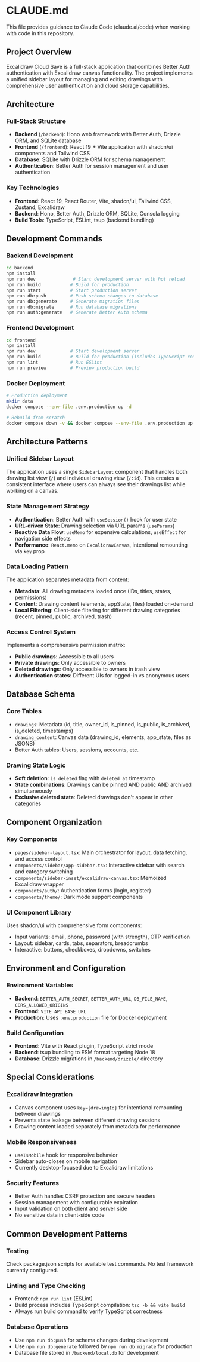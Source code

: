 # CLAUDE.md

This file provides guidance to Claude Code (claude.ai/code) when working with code in this repository.

## Project Overview

Excalidraw Cloud Save is a full-stack application that combines Better Auth authentication with Excalidraw canvas functionality. The project implements a unified sidebar layout for managing and editing drawings with comprehensive user authentication and cloud storage capabilities.

## Architecture

### Full-Stack Structure
- **Backend** (`/backend`): Hono web framework with Better Auth, Drizzle ORM, and SQLite database
- **Frontend** (`/frontend`): React 19 + Vite application with shadcn/ui components and Tailwind CSS
- **Database**: SQLite with Drizzle ORM for schema management
- **Authentication**: Better Auth for session management and user authentication

### Key Technologies
- **Frontend**: React 19, React Router, Vite, shadcn/ui, Tailwind CSS, Zustand, Excalidraw
- **Backend**: Hono, Better Auth, Drizzle ORM, SQLite, Consola logging
- **Build Tools**: TypeScript, ESLint, tsup (backend bundling)

## Development Commands

### Backend Development
```bash
cd backend
npm install
npm run dev              # Start development server with hot reload
npm run build           # Build for production
npm run start           # Start production server
npm run db:push         # Push schema changes to database
npm run db:generate     # Generate migration files
npm run db:migrate      # Run database migrations
npm run auth:generate   # Generate Better Auth schema
```

### Frontend Development
```bash
cd frontend
npm install
npm run dev             # Start development server
npm run build           # Build for production (includes TypeScript compilation)
npm run lint            # Run ESLint
npm run preview         # Preview production build
```

### Docker Deployment
```bash
# Production deployment
mkdir data
docker compose --env-file .env.production up -d

# Rebuild from scratch
docker compose down -v && docker compose --env-file .env.production up -d --build --force-recreate
```

## Architecture Patterns

### Unified Sidebar Layout
The application uses a single `SidebarLayout` component that handles both drawing list view (`/`) and individual drawing view (`/:id`). This creates a consistent interface where users can always see their drawings list while working on a canvas.

### State Management Strategy
- **Authentication**: Better Auth with `useSession()` hook for user state
- **URL-driven State**: Drawing selection via URL params (`useParams`)
- **Reactive Data Flow**: `useMemo` for expensive calculations, `useEffect` for navigation side effects
- **Performance**: `React.memo` on `ExcalidrawCanvas`, intentional remounting via `key` prop

### Data Loading Pattern
The application separates metadata from content:
- **Metadata**: All drawing metadata loaded once (IDs, titles, states, permissions)
- **Content**: Drawing content (elements, appState, files) loaded on-demand
- **Local Filtering**: Client-side filtering for different drawing categories (recent, pinned, public, archived, trash)

### Access Control System
Implements a comprehensive permission matrix:
- **Public drawings**: Accessible to all users
- **Private drawings**: Only accessible to owners
- **Deleted drawings**: Only accessible to owners in trash view
- **Authentication states**: Different UIs for logged-in vs anonymous users

## Database Schema

### Core Tables
- `drawings`: Metadata (id, title, owner_id, is_pinned, is_public, is_archived, is_deleted, timestamps)
- `drawing_content`: Canvas data (drawing_id, elements, app_state, files as JSONB)
- Better Auth tables: Users, sessions, accounts, etc.

### Drawing State Logic
- **Soft deletion**: `is_deleted` flag with `deleted_at` timestamp
- **State combinations**: Drawings can be pinned AND public AND archived simultaneously
- **Exclusive deleted state**: Deleted drawings don't appear in other categories

## Component Organization

### Key Components
- `pages/sidebar-layout.tsx`: Main orchestrator for layout, data fetching, and access control
- `components/sidebar/app-sidebar.tsx`: Interactive sidebar with search and category switching
- `components/sidebar-inset/excalidraw-canvas.tsx`: Memoized Excalidraw wrapper
- `components/auth/`: Authentication forms (login, register)
- `components/theme/`: Dark mode support components

### UI Component Library
Uses shadcn/ui with comprehensive form components:
- Input variants: email, phone, password (with strength), OTP verification
- Layout: sidebar, cards, tabs, separators, breadcrumbs
- Interactive: buttons, checkboxes, dropdowns, switches

## Environment and Configuration

### Environment Variables
- **Backend**: `BETTER_AUTH_SECRET`, `BETTER_AUTH_URL`, `DB_FILE_NAME`, `CORS_ALLOWED_ORIGINS`
- **Frontend**: `VITE_API_BASE_URL`
- **Production**: Uses `.env.production` file for Docker deployment

### Build Configuration
- **Frontend**: Vite with React plugin, TypeScript strict mode
- **Backend**: tsup bundling to ESM format targeting Node 18
- **Database**: Drizzle migrations in `/backend/drizzle/` directory

## Special Considerations

### Excalidraw Integration
- Canvas component uses `key={drawingId}` for intentional remounting between drawings
- Prevents state leakage between different drawing sessions
- Drawing content loaded separately from metadata for performance

### Mobile Responsiveness
- `useIsMobile` hook for responsive behavior
- Sidebar auto-closes on mobile navigation
- Currently desktop-focused due to Excalidraw limitations

### Security Features
- Better Auth handles CSRF protection and secure headers
- Session management with configurable expiration
- Input validation on both client and server side
- No sensitive data in client-side code

## Common Development Patterns

### Testing
Check package.json scripts for available test commands. No test framework currently configured.

### Linting and Type Checking
- Frontend: `npm run lint` (ESLint)
- Build process includes TypeScript compilation: `tsc -b && vite build`
- Always run build command to verify TypeScript correctness

### Database Operations
- Use `npm run db:push` for schema changes during development
- Use `npm run db:generate` followed by `npm run db:migrate` for production
- Database file stored in `/backend/local.db` for development